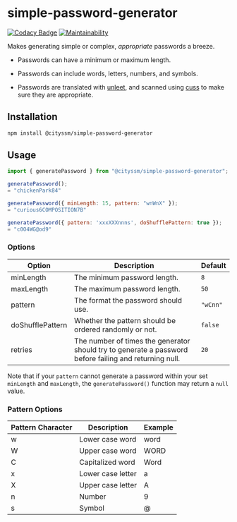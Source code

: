 # simple-password-generator

[![Codacy Badge](https://api.codacy.com/project/badge/Grade/af55a93d353f4881ad2fdee1c582e495)](https://app.codacy.com/gh/cityssm/simple-password-generator?utm_source=github.com&utm_medium=referral&utm_content=cityssm/simple-password-generator&utm_campaign=Badge_Grade_Dashboard)
[![Maintainability](https://api.codeclimate.com/v1/badges/f274b62fe5e1f778ddd9/maintainability)](https://codeclimate.com/github/cityssm/simple-password-generator/maintainability)

Makes generating simple or complex, _appropriate_ passwords a breeze.

-   Passwords can have a minimum or maximum length.

-   Passwords can include words, letters, numbers, and symbols.

-   Passwords are translated with [unleet](https://github.com/cityssm/unleet),
    and scanned using [cuss](https://github.com/words/cuss) to
    make sure they are appropriate.

## Installation

```bash
npm install @cityssm/simple-password-generator
```

## Usage

```javascript
import { generatePassword } from "@cityssm/simple-password-generator";

generatePassword();
= "chickenPark84"

generatePassword({ minLength: 15, pattern: "wnWnX" });
= "curious6COMPOSITION7B"

generatePassword({ pattern: 'xxxXXXnnns', doShufflePattern: true });
= "c0O4WG@od9"
```

### Options

| Option           | Description                                                                                            | Default  |
| ---------------- | ------------------------------------------------------------------------------------------------------ | -------- |
| minLength        | The minimum password length.                                                                           | `8`      |
| maxLength        | The maximum password length.                                                                           | `50`     |
| pattern          | The format the password should use.                                                                    | `"wCnn"` |
| doShufflePattern | Whether the pattern should be ordered randomly or not.                                                 | `false`  |
| retries          | The number of times the generator should try to generate a password before failing and returning null. | `20`     |

Note that if your `pattern` cannot generate a password
within your set `minLength` and `maxLength`,
the `generatePassword()` function may return a `null` value.

### Pattern Options

| Pattern Character | Description       | Example |
| ----------------- | ----------------- | ------- |
| w                 | Lower case word   | word    |
| W                 | Upper case word   | WORD    |
| C                 | Capitalized word  | Word    |
| x                 | Lower case letter | a       |
| X                 | Upper case letter | A       |
| n                 | Number            | 9       |
| s                 | Symbol            | @       |
